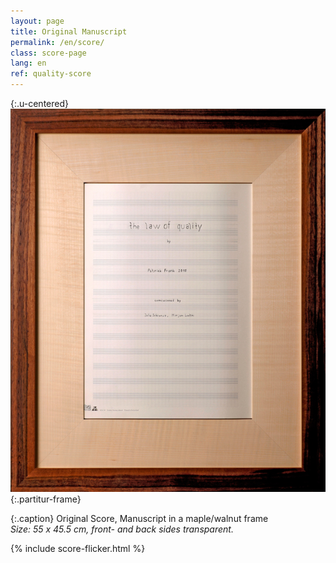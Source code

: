 ```yaml
---
layout: page
title: Original Manuscript
permalink: /en/score/
class: score-page
lang: en
ref: quality-score
---
```


{:.u-centered}
![Original Score](/assets/img/partitur-rahmen.jpg){:.partitur-frame}

{:.caption}
Original Score, Manuscript in a maple/walnut frame<br>
*Size: 55 x 45.5 cm, front- and back sides transparent.*

{%  include score-flicker.html %}
